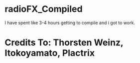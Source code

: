 # radioFX_Compiled
I have spent like 3-4 hours getting to compile and i got to work.
# Credits To: Thorsten Weinz, Itokoyamato, Plactrix
